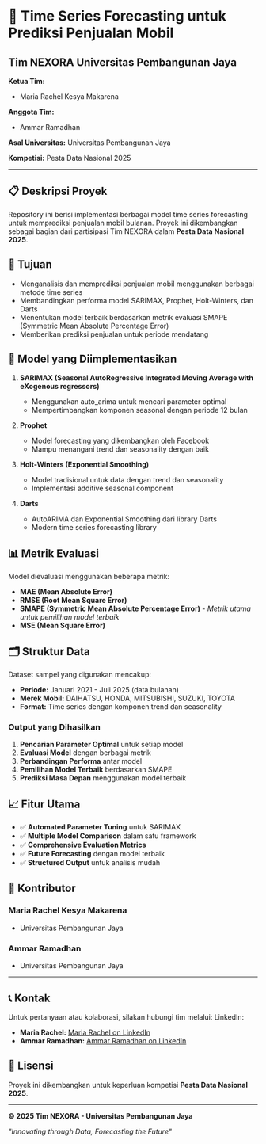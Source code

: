 # 🚗 Time Series Forecasting untuk Prediksi Penjualan Mobil

## Tim NEXORA Universitas Pembangunan Jaya

**Ketua Tim:**
- Maria Rachel Kesya Makarena

**Anggota Tim:**
- Ammar Ramadhan

**Asal Universitas:** Universitas Pembangunan Jaya

**Kompetisi:** Pesta Data Nasional 2025

---

## 📋 Deskripsi Proyek

Repository ini berisi implementasi berbagai model time series forecasting untuk memprediksi penjualan mobil bulanan. Proyek ini dikembangkan sebagai bagian dari partisipasi Tim NEXORA dalam **Pesta Data Nasional 2025**.

## 🎯 Tujuan

- Menganalisis dan memprediksi penjualan mobil menggunakan berbagai metode time series
- Membandingkan performa model SARIMAX, Prophet, Holt-Winters, dan Darts
- Menentukan model terbaik berdasarkan metrik evaluasi SMAPE (Symmetric Mean Absolute Percentage Error)
- Memberikan prediksi penjualan untuk periode mendatang

## 🔧 Model yang Diimplementasikan

1. **SARIMAX (Seasonal AutoRegressive Integrated Moving Average with eXogenous regressors)**
   - Menggunakan auto_arima untuk mencari parameter optimal
   - Mempertimbangkan komponen seasonal dengan periode 12 bulan

2. **Prophet**
   - Model forecasting yang dikembangkan oleh Facebook
   - Mampu menangani trend dan seasonality dengan baik

3. **Holt-Winters (Exponential Smoothing)**
   - Model tradisional untuk data dengan trend dan seasonality
   - Implementasi additive seasonal component

4. **Darts**
   - AutoARIMA dan Exponential Smoothing dari library Darts
   - Modern time series forecasting library

## 📊 Metrik Evaluasi

Model dievaluasi menggunakan beberapa metrik:
- **MAE (Mean Absolute Error)**
- **RMSE (Root Mean Square Error)**
- **SMAPE (Symmetric Mean Absolute Percentage Error)** - *Metrik utama untuk pemilihan model terbaik*
- **MSE (Mean Square Error)**

## 🗂 Struktur Data

Dataset sampel yang digunakan mencakup:
- **Periode:** Januari 2021 - Juli 2025 (data bulanan)
- **Merek Mobil:** DAIHATSU, HONDA, MITSUBISHI, SUZUKI, TOYOTA
- **Format:** Time series dengan komponen trend dan seasonality

### Output yang Dihasilkan
1. **Pencarian Parameter Optimal** untuk setiap model
2. **Evaluasi Model** dengan berbagai metrik
3. **Perbandingan Performa** antar model
4. **Pemilihan Model Terbaik** berdasarkan SMAPE
5. **Prediksi Masa Depan** menggunakan model terbaik

## 📈 Fitur Utama

- ✅ **Automated Parameter Tuning** untuk SARIMAX
- ✅ **Multiple Model Comparison** dalam satu framework
- ✅ **Comprehensive Evaluation Metrics**
- ✅ **Future Forecasting** dengan model terbaik
- ✅ **Structured Output** untuk analisis mudah

## 👥 Kontributor

### Maria Rachel Kesya Makarena
- Universitas Pembangunan Jaya

### Ammar Ramadhan
- Universitas Pembangunan Jaya


---

## 📞 Kontak

Untuk pertanyaan atau kolaborasi, silakan hubungi tim melalui:
LinkedIn:
- **Maria Rachel:** [Maria Rachel on LinkedIn](https://www.linkedin.com/in/maria-rachel-kesya-makarena-b43979287/)
- **Ammar Ramadhan:** [Ammar Ramadhan on LinkedIn](https://www.linkedin.com/in/amrrmadhn/)

## 📄 Lisensi

Proyek ini dikembangkan untuk keperluan kompetisi **Pesta Data Nasional 2025**.

---

**© 2025 Tim NEXORA - Universitas Pembangunan Jaya**

*"Innovating through Data, Forecasting the Future"*
